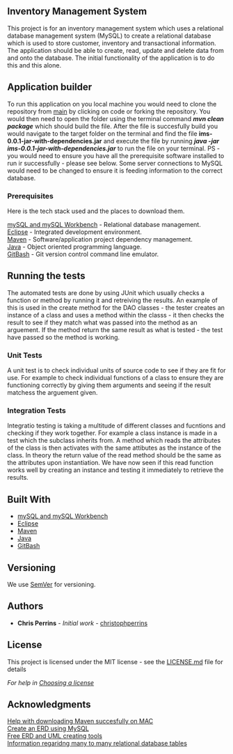 ## Inventory Management System

This project is for an inventory management system which uses a relational database management system (MySQL) to create a relational database which is used to store customer, inventory and transactional information. The application should be able to create, read, update and delete data from and onto the database. The initial functionality of the application is to do this and this alone.

## Application builder

To run this application on you local machine you would need to clone the repository from [main](https://github.com/JehadAbdelBaqi/IMS_PROJECT) by clicking on code or forking the repository. You would then need to open the folder using the terminal command _**mvn clean package**_ which should build the file. After the file is succesfully build you would navigate to the target folder on the terminal and find the file **ims-0.0.1-jar-with-dependencies.jar** and execute the file by running **_java -jar ims-0.0.1-jar-with-dependencies.jar_** to run the file on your terminal. PS -you would need to ensure you have all the prerequisite software installed to run ir successfully - please see below. Some server connections to MySQL would need to be changed to ensure it is feeding information to the correct database. 


### Prerequisites

Here is the tech stack used and the places to download them.

[mySQL and mySQL Workbench](https://www.mysql.com/) - Relational database management.  
[Eclipse](https://www.eclipse.org/ide/) - Integrated development environment.  
[Maven](https://maven.apache.org/) - Software/application project dependency management.  
[Java](https://www.java.com/en/) - Object oriented programming language.  
[GitBash](https://git-scm.com/downloads) - Git version control command line emulator.  


## Running the tests

The automated tests are done by using JUnit which usually checks a function or method by running it and retreiving the results. An example of this is used in the create method for the DAO classes - the tester creates an instance of a class and uses a method within the classs - it then checks the result to see if they match what was passed into the method as an arguement. If the method return the same result as what is tested - the test have passed so the method is working.

### Unit Tests 

A unit test is to check individual units of source code to see if they are fit for use. For example to check individual functions of a class to ensure they are functioning correctly by giving them arguments and seeing if the result matchess the arguement given.

### Integration Tests 

Integratio testing is taking a multitude of different classes and fucntions and checking if they work together. For example a class instance is made in a test which the subclass inherits from. A method which reads the attributes of the class is then activates with the same attibutes as the instance of the class. In theory the return value of the read method should be the same as the attributes upon instantiation. We have now seen if this read function works well by creating an instance and testing it immediately to retrieve the results. 


## Built With


* [mySQL and mySQL Workbench](https://www.mysql.com/)  
* [Eclipse](https://www.eclipse.org/ide/)   
* [Maven](https://maven.apache.org/)  
* [Java](https://www.java.com/en/)   
* [GitBash](https://git-scm.com/downloads) 

## Versioning

We use [SemVer](http://semver.org/) for versioning.

## Authors

* **Chris Perrins** - *Initial work* - [christophperrins](https://github.com/christophperrins)

## License

This project is licensed under the MIT license - see the [LICENSE.md](LICENSE.md) file for details 

*For help in [Choosing a license](https://choosealicense.com/)*

## Acknowledgments

[Help with downloading Maven succesfully on MAC](https://www.youtube.com/watch?v=j0OnSAP-KtU)   
[Create an ERD using MySQL](https://www.youtube.com/watch?v=E73JoLzNadc)  
[Free ERD and UML creating tools](https://online.visual-paradigm.com)  
[Information regaridng many to many relational database tables](https://support.microsoft.com/en-us/office/video-create-many-to-many-relationships-e65bcc53-8e1c-444a-b4fb-1c0b8c1f5653)
